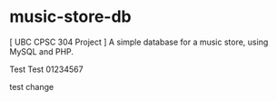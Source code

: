 music-store-db
==============

[ UBC CPSC 304 Project ] A simple database for a music store, using MySQL and PHP.

Test Test 01234567

test change
